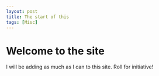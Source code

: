 ```yaml
---
layout: post
title: The start of this
tags: [Misc]
---
```


# Welcome to the site

I will be adding as much as I can to this site. Roll for initiative!